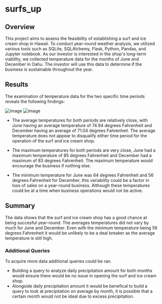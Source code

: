 # surfs_up

## Overview
This project aims to assess the feasibility of establishing a surf and ice cream shop in Hawaii. To conduct year-round weather analysis, we utilized various tools such as SQLite, SQLAlchemy, Flask, Python, Pandas, and Jupyter notebook. As our investor is interested in the shop's long-term viability, we collected temperature data for the months of June and December in Oahu. The investor will use this data to determine if the business is sustainable throughout the year.

## Results

The examination of temperature data for the two specific time periods reveals the following findings:

![image](https://user-images.githubusercontent.com/117605658/235397979-69c16e5d-34e6-4d77-9b4c-bda7c7dcd1d4.png)
![image](https://user-images.githubusercontent.com/117605658/235398055-7c40b015-5545-4a0e-88c6-9d2d4ce15014.png)


- The average temperatures for both periods are relatively close, with June having an average temperature of 74.94 degrees Fahrenheit and December having an average of 71.04 degrees Fahrenheit. The average temperature does not appear to disqualify either time period for the operation of the surf and ice cream shop.

- The maximum temperatures for both periods are very close, June had a maximum temperature of 85 degrees Fahrenheit and December had a maximum of 83 degrees Fahrenheit. The maximum temperature would encourage the business if nothing else.

- The minimum temperature for June was 64 degrees Fahrenheit and 56 degrees Fahrenheit for December, this variability could be a factor in loss of sales on a year-round business. Although these temperatures could be at a time when business operations would not be active.


## Summary
The data shows that the surf and ice cream shop has a good chance at being succesful year-round. The averages temperatures did not vary by much for June and December. Even with the minimum temperature being 56 degrees Fahrenheit it would be unlikely to be a deal breaker as the average temperature is still high.

### Additional Queries
To acquire more data additional queries could be ran.
- Building a query to analyze daily precipitation amount for both months would ensure there would be no issue in opening the surf and ice cream shop.
- Alongside daily precipitation amount it would be benefical to build a query to look at precipitation on average by month, it is possible that a certain month would not be ideal due to excess precipitation. 
